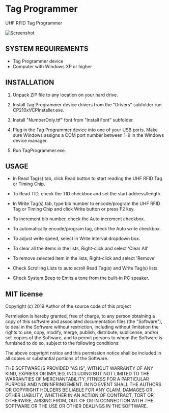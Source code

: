 # Tag Programmer
UHF RFID Tag Programmer



![Screenshot](https://www.edmundcinco.com/projects/tagprogrammer/screenshot.png)




SYSTEM REQUIREMENTS
--------------------

- Tag Programmer device
- Computer with Windows XP or higher




INSTALLATION
--------------------

1. Unpack ZIP file to any location on your hard drive.

2. Install Tag Programmer device drivers from the "Drivers"
   subfolder run CP210xVCPInstaller.exe.

3. Install "NumberOnly.ttf" font from "Install Font" subfolder.

4. Plug in the Tag Programmer device into one of your USB ports.
   Make sure Windows assigns a COM port number between 1-9 in
   the Windows device manager.

5. Run TagProgrammer.exe.




USAGE
--------------------

- In Read Tag(s) tab, click Read button to start reading
  the UHF RFID Tag or Timing Chip.

- To Read TID, check the TID checkbox and set the start 
  address/length.

- In Write Tag(s) tab, type bib number to encode/program the 
  UHF RFID Tag or Timing Chip and click Write button or press F2 key.

- To increment bib number, check the Auto increment checkbox.

- To automatically encode/program tag, check the Auto write checkbox.

- To adjust write speed, select in Write interval dropdown box.

- To clear all the items in the lists, Right-click and select 'Clear All'

- To remove selected item in the lists, Right-click and select 'Remove'

- Check Scrolling Lists to auto scroll Read Tag(s) and Write Tag(s) lists.

- Check System Beep to Emits a tone from the built-in PC speaker.




## MIT license

Copyright (c) 2019 Author of the source code of this project

Permission is hereby granted, free of charge, to any person obtaining a copy of this software and associated documentation files (the "Software"), to deal in the Software without restriction, including without limitation the rights to use, copy, modify, merge, publish, distribute, sublicense, and/or sell copies of the Software, and to permit persons to whom the Software is furnished to do so, subject to the following conditions:

The above copyright notice and this permission notice shall be included in all copies or substantial portions of the Software.

THE SOFTWARE IS PROVIDED "AS IS", WITHOUT WARRANTY OF ANY KIND, EXPRESS OR IMPLIED, INCLUDING BUT NOT LIMITED TO THE WARRANTIES OF MERCHANTABILITY, FITNESS FOR A PARTICULAR PURPOSE AND NONINFRINGEMENT. IN NO EVENT SHALL THE AUTHORS OR COPYRIGHT HOLDERS BE LIABLE FOR ANY CLAIM, DAMAGES OR OTHER LIABILITY, WHETHER IN AN ACTION OF CONTRACT, TORT OR OTHERWISE, ARISING FROM, OUT OF OR IN CONNECTION WITH THE SOFTWARE OR THE USE OR OTHER DEALINGS IN THE SOFTWARE.
